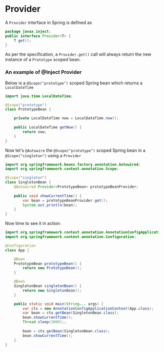 # Provider

A `Provider` interface in Spring is defined as 
```java
package javax.inject;
public interface Provider<T> {
    T get();
}
```

As per the specification, a `Provider.get()` call will always return the new instance of a `Prototype` scoped bean.

### An example of @Inject Provider<TargetBean>

Below is a `@Scope("prototype")` scoped Spring bean which returns a `LocalDateTime`

```java
import java.time.LocalDateTime;

@Scope("prototype")
class PrototypeBean {

    private LocalDateTime now = LocalDateTime.now();
    
    public LocalDateTime getNow() {
        return now; 
    }
}
```

Now let's `@Autowire` the `@Scope("prototype")` scoped Spring bean in a `@Scope("singleton")` using a `Provider`

```java
import org.springframework.beans.factory.annotation.Autowired;
import org.springframework.context.annotation.Scope;

@Scope("singleton")
class SingletonBean {
    @Autowired Provider<PrototypeBean> prototypeBeanProvider;
    
    public void showCurrentTime() {
        var bean = prototypeBeanProvider.get();
        System.out.println(bean);
    }
}
```

Now time to see it in action:

```java
import org.springframework.context.annotation.AnnotationConfigApplicationContext;
import org.springframework.context.annotation.Configuration;

@Configuration
class App {

    @Bean
    PrototypeBean prototypeBean() {
        return new PrototypeBean();
    }

    @Bean
    SingletonBean singletonBean() {
        return new SingletonBean();
    }

    public static void main(String... args) {
        var ctx = new AnnotationConfigApplicationContext(App.class);
        var bean = ctx.getBean(SingletonBean.class);
        bean.showCurrentTime();
        Thread.sleep(1000);;
        
        bean = ctx.getBean(SingletonBean.class);
        bean.showCurrentTime();
    }
}
```